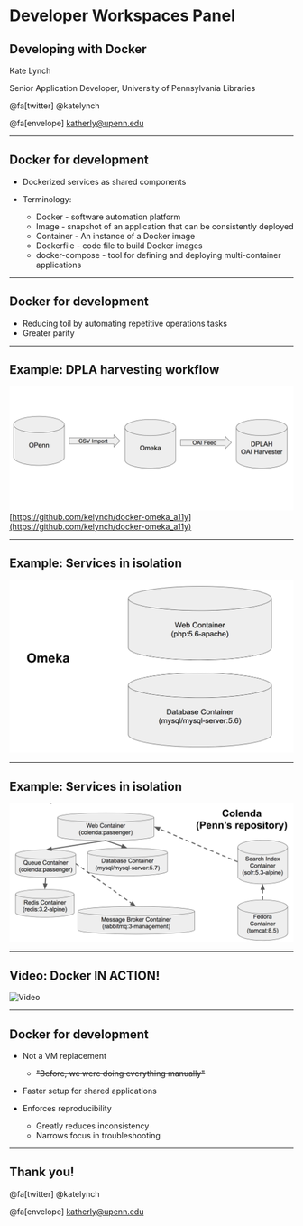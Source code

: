 # Developer Workspaces Panel
## Developing with Docker

Kate Lynch

Senior Application Developer, University of Pennsylvania Libraries

@fa[twitter] @katelynch

@fa[envelope] katherly@upenn.edu

---
## Docker for development

* Dockerized services as shared components

* Terminology:
  * Docker - software automation platform
  * Image - snapshot of an application that can be consistently deployed
  * Container - An instance of a Docker image
  * Dockerfile - code file to build Docker images
  * docker-compose - tool for defining and deploying multi-container applications

---
## Docker for development

* Reducing toil by automating repetitive operations tasks
* Greater parity

---
## Example: DPLA harvesting workflow

![DPLA workflow chart](assets/images/dpla_workflow.png)
[https://github.com/kelynch/docker-omeka_a11y](https://github.com/kelynch/docker-omeka_a11y)

---
## Example: Services in isolation

![Omeka services chart](assets/images/omeka_services.png)

---
## Example: Services in isolation

![Colenda services chart](assets/images/colenda_services.png)

---
## Video: Docker IN ACTION!

![Video](https://www.youtube.com/embed/EKwz0VnjmFI)

---
## Docker for development

* Not a VM replacement
  * ~~"Before, we were doing everything manually"~~

* Faster setup for shared applications

* Enforces reproducibility
  * Greatly reduces inconsistency
  * Narrows focus in troubleshooting

---
## Thank you!

@fa[twitter] @katelynch

@fa[envelope] katherly@upenn.edu
